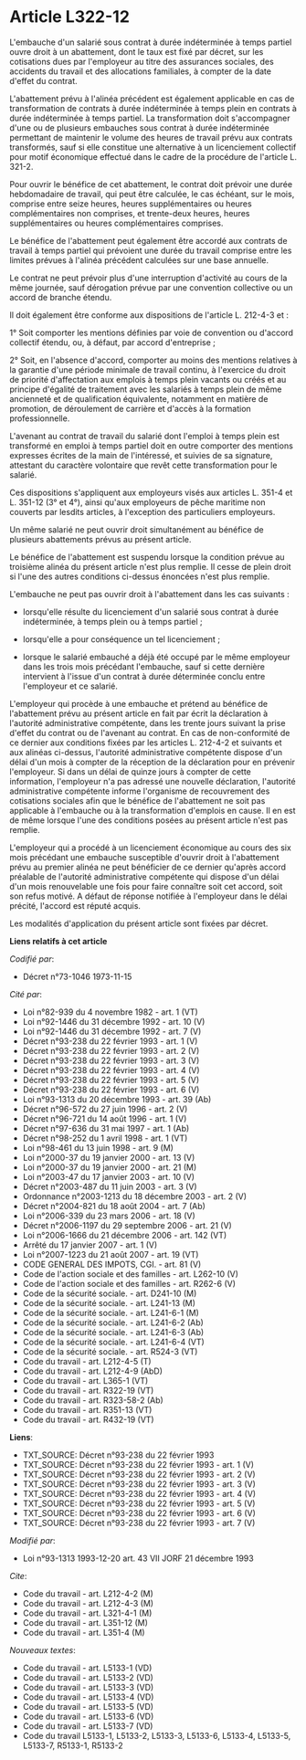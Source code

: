 # Article L322-12

L'embauche d'un salarié sous contrat à durée indéterminée à temps partiel ouvre droit à un abattement, dont le taux est fixé
par décret, sur les cotisations dues par l'employeur au titre des assurances sociales, des accidents du travail et des
allocations familiales, à compter de la date d'effet du contrat.

L'abattement prévu à l'alinéa précédent est également applicable en cas de transformation de contrats à durée indéterminée à
temps plein en contrats à durée indéterminée à temps partiel. La transformation doit s'accompagner d'une ou de plusieurs
embauches sous contrat à durée indéterminée permettant de maintenir le volume des heures de travail prévu aux contrats
transformés, sauf si elle constitue une alternative à un licenciement collectif pour motif économique effectué dans le cadre
de la procédure de l'article L. 321-2.

Pour ouvrir le bénéfice de cet abattement, le contrat doit prévoir une durée hebdomadaire de travail, qui peut être calculée,
le cas échéant, sur le mois, comprise entre seize heures, heures supplémentaires ou heures complémentaires non comprises, et
trente-deux heures, heures supplémentaires ou heures complémentaires comprises.

Le bénéfice de l'abattement peut également être accordé aux contrats de travail à temps partiel qui prévoient une durée du
travail comprise entre les limites prévues à l'alinéa précédent calculées sur une base annuelle.

Le contrat ne peut prévoir plus d'une interruption d'activité au cours de la même journée, sauf dérogation prévue par une
convention collective ou un accord de branche étendu.

Il doit également être conforme aux dispositions de l'article L. 212-4-3 et :

1° Soit comporter les mentions définies par voie de convention ou d'accord collectif étendu, ou, à défaut, par accord
d'entreprise ;

2° Soit, en l'absence d'accord, comporter au moins des mentions relatives à la garantie d'une période minimale de travail
continu, à l'exercice du droit de priorité d'affectation aux emplois à temps plein vacants ou créés et au principe d'égalité
de traitement avec les salariés à temps plein de même ancienneté et de qualification équivalente, notamment en matière de
promotion, de déroulement de carrière et d'accès à la formation professionnelle.

L'avenant au contrat de travail du salarié dont l'emploi à temps plein est transformé en emploi à temps partiel doit en outre
comporter des mentions expresses écrites de la main de l'intéressé, et suivies de sa signature, attestant du caractère
volontaire que revêt cette transformation pour le salarié.

Ces dispositions s'appliquent aux employeurs visés aux articles L. 351-4 et L. 351-12 (3° et 4°), ainsi qu'aux employeurs de
pêche maritime non couverts par lesdits articles, à l'exception des particuliers employeurs.

Un même salarié ne peut ouvrir droit simultanément au bénéfice de plusieurs abattements prévus au présent article.

Le bénéfice de l'abattement est suspendu lorsque la condition prévue au troisième alinéa du présent article n'est plus
remplie. Il cesse de plein droit si l'une des autres conditions ci-dessus énoncées n'est plus remplie.

L'embauche ne peut pas ouvrir droit à l'abattement dans les cas suivants :

- lorsqu'elle résulte du licenciement d'un salarié sous contrat à durée indéterminée, à temps plein ou à temps partiel ;

- lorsqu'elle a pour conséquence un tel licenciement ;

- lorsque le salarié embauché a déjà été occupé par le même employeur dans les trois mois précédant l'embauche, sauf si cette
dernière intervient à l'issue d'un contrat à durée déterminée conclu entre l'employeur et ce salarié.

L'employeur qui procède à une embauche et prétend au bénéfice de l'abattement prévu au présent article en fait par écrit la
déclaration à l'autorité administrative compétente, dans les trente jours suivant la prise d'effet du contrat ou de l'avenant
au contrat. En cas de non-conformité de ce dernier aux conditions fixées par les articles L. 212-4-2 et suivants et aux
alinéas ci-dessus, l'autorité administrative compétente dispose d'un délai d'un mois à compter de la réception de la
déclaration pour en prévenir l'employeur. Si dans un délai de quinze jours à compter de cette information, l'employeur n'a
pas adressé une nouvelle déclaration, l'autorité administrative compétente informe l'organisme de recouvrement des
cotisations sociales afin que le bénéfice de l'abattement ne soit pas applicable à l'embauche ou à la transformation
d'emplois en cause. Il en est de même lorsque l'une des conditions posées au présent article n'est pas remplie.

L'employeur qui a procédé à un licenciement économique au cours des six mois précédant une embauche susceptible d'ouvrir
droit à l'abattement prévu au premier alinéa ne peut bénéficier de ce dernier qu'après accord préalable de l'autorité
administrative compétente qui dispose d'un délai d'un mois renouvelable une fois pour faire connaître soit cet accord, soit
son refus motivé. A défaut de réponse notifiée à l'employeur dans le délai précité, l'accord est réputé acquis.

Les modalités d'application du présent article sont fixées par décret.

**Liens relatifs à cet article**

_Codifié par_:

  - Décret n°73-1046 1973-11-15

_Cité par_:

  - Loi n°82-939 du 4 novembre 1982 - art. 1 (VT)
  - Loi n°92-1446 du 31 décembre 1992 - art. 10 (V)
  - Loi n°92-1446 du 31 décembre 1992 - art. 7 (V)
  - Décret n°93-238 du 22 février 1993 - art. 1 (V)
  - Décret n°93-238 du 22 février 1993 - art. 2 (V)
  - Décret n°93-238 du 22 février 1993 - art. 3 (V)
  - Décret n°93-238 du 22 février 1993 - art. 4 (V)
  - Décret n°93-238 du 22 février 1993 - art. 5 (V)
  - Décret n°93-238 du 22 février 1993 - art. 6 (V)
  - Loi n°93-1313 du 20 décembre 1993 - art. 39 (Ab)
  - Décret n°96-572 du 27 juin 1996 - art. 2 (V)
  - Décret n°96-721 du 14 août 1996 - art. 1 (V)
  - Décret n°97-636 du 31 mai 1997 - art. 1 (Ab)
  - Décret n°98-252 du 1 avril 1998 - art. 1 (VT)
  - Loi n°98-461 du 13 juin 1998 - art. 9 (M)
  - Loi n°2000-37 du 19 janvier 2000 - art. 13 (V)
  - Loi n°2000-37 du 19 janvier 2000 - art. 21 (M)
  - Loi n°2003-47 du 17 janvier 2003 - art. 10 (V)
  - Décret n°2003-487 du 11 juin 2003 - art. 3 (V)
  - Ordonnance n°2003-1213 du 18 décembre 2003 - art. 2 (V)
  - Décret n°2004-821 du 18 août 2004 - art. 7 (Ab)
  - Loi n°2006-339 du 23 mars 2006 - art. 18 (V)
  - Décret n°2006-1197 du 29 septembre 2006 - art. 21 (V)
  - Loi n°2006-1666 du 21 décembre 2006 - art. 142 (VT)
  - Arrêté du 17 janvier 2007 - art. 1 (V)
  - Loi n°2007-1223 du 21 août 2007 - art. 19 (VT)
  - CODE GENERAL DES IMPOTS, CGI. - art. 81 (V)
  - Code de l'action sociale et des familles - art. L262-10 (V)
  - Code de l'action sociale et des familles - art. R262-6 (V)
  - Code de la sécurité sociale. - art. D241-10 (M)
  - Code de la sécurité sociale. - art. L241-13 (M)
  - Code de la sécurité sociale. - art. L241-6-1 (M)
  - Code de la sécurité sociale. - art. L241-6-2 (Ab)
  - Code de la sécurité sociale. - art. L241-6-3 (Ab)
  - Code de la sécurité sociale. - art. L241-6-4 (VT)
  - Code de la sécurité sociale. - art. R524-3 (VT)
  - Code du travail - art. L212-4-5 (T)
  - Code du travail - art. L212-4-9 (AbD)
  - Code du travail - art. L365-1 (VT)
  - Code du travail - art. R322-19 (VT)
  - Code du travail - art. R323-58-2 (Ab)
  - Code du travail - art. R351-13 (VT)
  - Code du travail - art. R432-19 (VT)

**Liens**:

  - TXT_SOURCE: Décret n°93-238 du 22 février 1993
  - TXT_SOURCE: Décret n°93-238 du 22 février 1993 - art. 1 (V)
  - TXT_SOURCE: Décret n°93-238 du 22 février 1993 - art. 2 (V)
  - TXT_SOURCE: Décret n°93-238 du 22 février 1993 - art. 3 (V)
  - TXT_SOURCE: Décret n°93-238 du 22 février 1993 - art. 4 (V)
  - TXT_SOURCE: Décret n°93-238 du 22 février 1993 - art. 5 (V)
  - TXT_SOURCE: Décret n°93-238 du 22 février 1993 - art. 6 (V)
  - TXT_SOURCE: Décret n°93-238 du 22 février 1993 - art. 7 (V)

_Modifié par_:

  - Loi n°93-1313 1993-12-20 art. 43 VII JORF 21 décembre 1993

_Cite_:

  - Code du travail - art. L212-4-2 (M)
  - Code du travail - art. L212-4-3 (M)
  - Code du travail - art. L321-4-1 (M)
  - Code du travail - art. L351-12 (M)
  - Code du travail - art. L351-4 (M)

_Nouveaux textes_:

  - Code du travail - art. L5133-1 (VD)
  - Code du travail - art. L5133-2 (VD)
  - Code du travail - art. L5133-3 (VD)
  - Code du travail - art. L5133-4 (VD)
  - Code du travail - art. L5133-5 (VD)
  - Code du travail - art. L5133-6 (VD)
  - Code du travail - art. L5133-7 (VD)
  - Code du travail L5133-1, L5133-2, L5133-3, L5133-6, L5133-4, L5133-5, L5133-7, R5133-1, R5133-2
